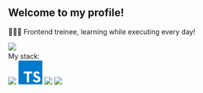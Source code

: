 ## Welcome to my profile!
🧑🏻‍💻 Frontend treinee, learning while executing every day! 
<div>
    <img height="150em" src="https://github-readme-stats-ten-gilt.vercel.app/api/top-langs/?username=robnasq&layout=compact&theme=react&hide_border=true&bg_color=0D1117&include_all_commits=true&count_private=true">
</div>
My stack:
  <div>
    <img height='50em' src="https://cdn.worldvectorlogo.com/logos/logo-javascript.svg">
    <img height="50em" src="https://raw.githubusercontent.com/devicons/devicon/master/icons/typescript/typescript-plain.svg">
    <img height='50em' src="https://cdn.worldvectorlogo.com/logos/react-2.svg">
    <img height='50em' src='https://cdn.worldvectorlogo.com/logos/tailwindcss.svg'>
  </div>
